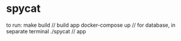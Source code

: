# spycat

to run:
make build // build app
docker-compose up // for database, in separate terminal
./spycat // app
